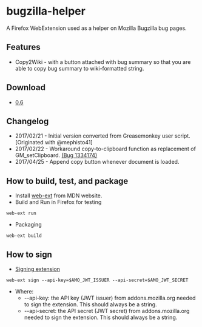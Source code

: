 # bugzilla-helper
A Firefox WebExtension used as a helper on Mozilla Bugzilla bug pages.

## Features
* Copy2Wiki - with a button attached with bug summary so that you are able to copy bug summary to wiki-formatted string.

## Download
* [0.6](https://github.com/astleychen/bugzilla-helper/raw/master/bin/bugzilla_helper-0.6-an%2Bfx.xpi)

## Changelog
* 2017/02/21 - Initial version converted from Greasemonkey user script. [Originated with @mephisto41]
* 2017/02/22 - Workaround copy-to-clipboard function as replacement of GM_setClipboard. [(Bug 1334174)](https://bugzilla.mozilla.org/show_bug.cgi?id=1334174#c8)
* 2017/04/25 - Append copy button whenever document is loaded.

## How to build, test, and package
* Install [web-ext](https://developer.mozilla.org/en-US/Add-ons/WebExtensions/Getting_started_with_web-ext) from MDN website.
* Build and Run in Firefox for testing
```
web-ext run
```
* Packaging
```
web-ext build
```
## How to sign
* [Signing extension](https://developer.mozilla.org/en-US/Add-ons/WebExtensions/Getting_started_with_web-ext#Signing_your_WebExtension_for_distribution)
```
web-ext sign --api-key=$AMO_JWT_ISSUER --api-secret=$AMO_JWT_SECRET
```
* Where:
  * --api-key: the API key (JWT issuer) from addons.mozilla.org needed to sign the extension. This should always be a string.
  * --api-secret: the API secret (JWT secret) from addons.mozilla.org needed to sign the extension. This should always be a string.

